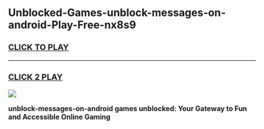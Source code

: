 
## Unblocked-Games-unblock-messages-on-android-Play-Free-nx8s9
<h3>
<a href="https://premium76.site?title=unblock-messages-on-android&ref=10A">CLICK TO PLAY</a></h3>
<hr>

<h3>
<a href="https://premium76.site?title=unblock-messages-on-android&ref=10A">CLICK 2 PLAY</a>
  
</h3>

<a href="https://premium76.site?title=unblock-messages-on-android&ref=10A"><img src="https://clearcache.store/games.png"></a>


**unblock-messages-on-android games unblocked: Your Gateway to Fun and Accessible Online Gaming**
